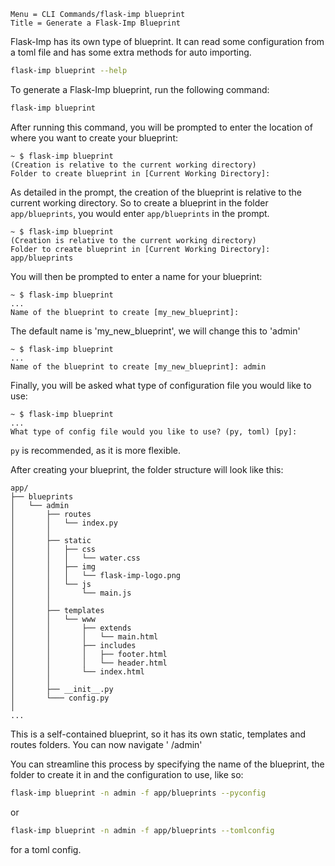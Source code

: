 ```
Menu = CLI Commands/flask-imp blueprint
Title = Generate a Flask-Imp Blueprint
```

Flask-Imp has its own type of blueprint. It can read some configuration from a toml file and has some extra methods for
auto importing.

```bash
flask-imp blueprint --help
```

To generate a Flask-Imp blueprint, run the following command:

```bash
flask-imp blueprint
```

After running this command, you will be prompted to enter the location of where you want to create your blueprint:

```text
~ $ flask-imp blueprint
(Creation is relative to the current working directory)
Folder to create blueprint in [Current Working Directory]: 
```

As detailed in the prompt, the creation of the blueprint is relative to the current working directory. So to create a
blueprint in the folder `app/blueprints`, you would enter `app/blueprints` in the prompt.

```text
~ $ flask-imp blueprint
(Creation is relative to the current working directory)
Folder to create blueprint in [Current Working Directory]: app/blueprints
```

You will then be prompted to enter a name for your blueprint:

```text
~ $ flask-imp blueprint
...
Name of the blueprint to create [my_new_blueprint]: 
```

The default name is 'my_new_blueprint', we will change this to 'admin'

```text
~ $ flask-imp blueprint
...
Name of the blueprint to create [my_new_blueprint]: admin
```

Finally, you will be asked what type of configuration file you would like to use:

```text
~ $ flask-imp blueprint
...
What type of config file would you like to use? (py, toml) [py]:
```

`py` is recommended, as it is more flexible.

After creating your blueprint, the folder structure will look like this:

```text
app/
├── blueprints
│   └── admin
│       ├── routes
│       │   └── index.py
│       │
│       ├── static
│       │   ├── css
│       │   │   └── water.css
│       │   ├── img
│       │   │   └── flask-imp-logo.png
│       │   └── js
│       │       └── main.js
│       │
│       ├── templates
│       │   └── www
│       │       ├── extends
│       │       │   └── main.html
│       │       ├── includes
│       │       │   ├── footer.html
│       │       │   └── header.html
│       │       └── index.html
│       │
│       ├── __init__.py
│       └─── config.py
│
...
```

This is a self-contained blueprint, so it has its own static, templates and routes folders. You can now navigate '
/admin'

You can streamline this process by specifying the name of the blueprint, the folder to 
create it in and the configuration to use, like so:

```bash
flask-imp blueprint -n admin -f app/blueprints --pyconfig
```
or
```bash
flask-imp blueprint -n admin -f app/blueprints --tomlconfig
```
for a toml config.